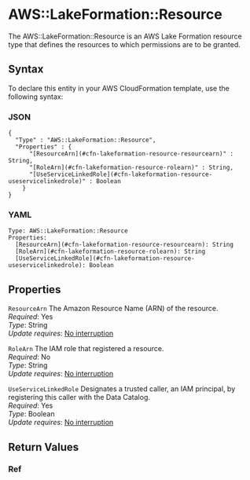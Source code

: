 # AWS::LakeFormation::Resource<a name="aws-resource-lakeformation-resource"></a>

The AWS::LakeFormation::Resource is an AWS Lake Formation resource type that defines the resources to which permissions are to be granted\.

## Syntax<a name="aws-resource-lakeformation-resource-syntax"></a>

To declare this entity in your AWS CloudFormation template, use the following syntax:

### JSON<a name="aws-resource-lakeformation-resource-syntax.json"></a>

```
{
  "Type" : "AWS::LakeFormation::Resource",
  "Properties" : {
      "[ResourceArn](#cfn-lakeformation-resource-resourcearn)" : String,
      "[RoleArn](#cfn-lakeformation-resource-rolearn)" : String,
      "[UseServiceLinkedRole](#cfn-lakeformation-resource-useservicelinkedrole)" : Boolean
    }
}
```

### YAML<a name="aws-resource-lakeformation-resource-syntax.yaml"></a>

```
Type: AWS::LakeFormation::Resource
Properties: 
  [ResourceArn](#cfn-lakeformation-resource-resourcearn): String
  [RoleArn](#cfn-lakeformation-resource-rolearn): String
  [UseServiceLinkedRole](#cfn-lakeformation-resource-useservicelinkedrole): Boolean
```

## Properties<a name="aws-resource-lakeformation-resource-properties"></a>

`ResourceArn`  <a name="cfn-lakeformation-resource-resourcearn"></a>
The Amazon Resource Name \(ARN\) of the resource\.  
*Required*: Yes  
*Type*: String  
*Update requires*: [No interruption](https://docs.aws.amazon.com/AWSCloudFormation/latest/UserGuide/using-cfn-updating-stacks-update-behaviors.html#update-no-interrupt)

`RoleArn`  <a name="cfn-lakeformation-resource-rolearn"></a>
The IAM role that registered a resource\.  
*Required*: No  
*Type*: String  
*Update requires*: [No interruption](https://docs.aws.amazon.com/AWSCloudFormation/latest/UserGuide/using-cfn-updating-stacks-update-behaviors.html#update-no-interrupt)

`UseServiceLinkedRole`  <a name="cfn-lakeformation-resource-useservicelinkedrole"></a>
Designates a trusted caller, an IAM principal, by registering this caller with the Data Catalog\.  
*Required*: Yes  
*Type*: Boolean  
*Update requires*: [No interruption](https://docs.aws.amazon.com/AWSCloudFormation/latest/UserGuide/using-cfn-updating-stacks-update-behaviors.html#update-no-interrupt)

## Return Values<a name="aws-resource-lakeformation-resource-return-values"></a>

### Ref<a name="aws-resource-lakeformation-resource-return-values-ref"></a>